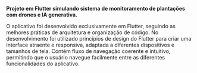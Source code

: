 **Projeto em Flutter simulando sistema de monitoramento de plantações com drones e IA generativa.**

O aplicativo foi desenvolvido exclusivamente em Flutter, seguindo as melhores práticas de arquitetura e organização de código. No desenvolvimento foi utilizado princípios de design do Flutter para criar uma interface atraente e responsiva, adaptada a diferentes dispositivos e tamanhos de tela. Contém fluxo de navegação coerente e intuitivo, permitindo que o usuário navegue facilmente entre as diferentes funcionalidades do aplicativo.

